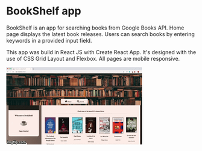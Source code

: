 # BookShelf app

BookShelf is an app for searching books from Google Books API. Home page displays the latest book releases. Users can search books by entering keywords in a provided input field. 

This app was build in React JS with Create React App. It's designed with the use of CSS Grid Layout and Flexbox. All pages are mobile responsive. 

![demo](demo.gif)
